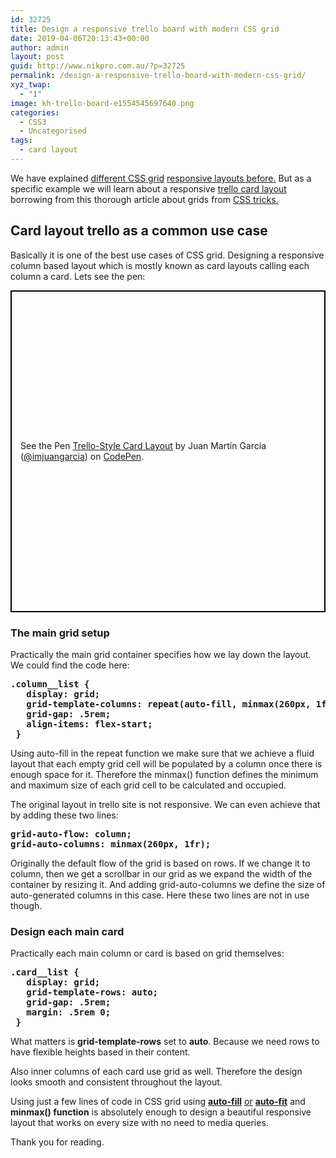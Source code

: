 ```yaml
---
id: 32725
title: Design a responsive trello board with modern CSS grid
date: 2019-04-06T20:13:43+00:00
author: admin
layout: post
guid: http://www.nikpro.com.au/?p=32725
permalink: /design-a-responsive-trello-board-with-modern-css-grid/
xyz_twap:
  - "1"
image: kh-trello-board-e1554545697640.png
categories:
  - CSS3
  - Uncategorised
tags:
  - card layout
---
```


We have explained [different CSS grid](http://www.nikpro.com.au/build-responsive-css-grid-layouts-using-minmax-with-auto-fill-and-auto-fit/) [responsive layouts before.](http://www.nikpro.com.au/the-minmax-function-in-css-grid-explained-with-examples/) But as a specific example we will learn about a responsive <a rel="noreferrer noopener" aria-label="trello board (opens in a new tab)" href="https://trello.com/b/1Jz6SorC/the-dev-board" target="_blank">trello card layout</a> borrowing from this thorough article about grids from <a rel="noreferrer noopener" aria-label="CSS tricks. (opens in a new tab)" href="https://css-tricks.com/look-ma-no-media-queries-responsive-layouts-using-css-grid/" target="_blank">CSS tricks.</a>

## Card layout trello as a common use case

Basically it is one of the best use cases of CSS grid. Designing a responsive column based layout which is mostly known as card layouts calling each column a card. Lets see the pen:

<p class="codepen" data-height="515" data-theme-id="0" data-default-tab="html,result" data-user="imjuangarcia" data-slug-hash="MLyQPO" style="height: 515px; box-sizing: border-box; display: flex; align-items: center; justify-content: center; border: 2px solid black; margin: 1em 0; padding: 1em;" data-pen-title="Trello-Style Card Layout">
  <span>See the Pen <a href="https://codepen.io/imjuangarcia/pen/MLyQPO/"> Trello-Style Card Layout</a> by Juan Martín García (<a href="https://codepen.io/imjuangarcia">@imjuangarcia</a>) on <a href="https://codepen.io">CodePen</a>.</span>
</p>

### The main grid setup

Practically the main grid container specifies how we lay down the layout. We could find the code here:

<pre class="wp-block-preformatted"><strong>.column__list {<br />   display: grid;<br />   grid-template-columns: repeat(auto-fill, minmax(260px, 1fr));<br />   grid-gap: .5rem;<br />   align-items: flex-start;<br /> }</strong></pre>

Using auto-fill in the repeat function we make sure that we achieve a fluid layout that each empty grid cell will be populated by a column once there is enough space for it. Therefore the minmax() function defines the minimum and maximum size of each grid cell to be calculated and occupied.

The original layout in trello site is not responsive. We can even achieve that by adding these two lines:

<pre class="wp-block-preformatted"><strong>grid-auto-flow: column;<br />grid-auto-columns: minmax(260px, 1fr);</strong></pre>

Originally the default flow of the grid is based on rows. If we change it to column, then we get a scrollbar in our grid as we expand the width of the container by resizing it. And adding grid-auto-columns we define the size of auto-generated columns in this case. Here these two lines are not in use though.

### Design each main card

Practically each main column or card is based on grid themselves:

<pre class="wp-block-preformatted"><strong>.card__list {<br />   display: grid;<br />   grid-template-rows: auto;<br />   grid-gap: .5rem;<br />   margin: .5rem 0;<br /> }</strong></pre>

What matters is **grid-template-rows** set to **auto**. Because we need rows to have flexible heights based in their content.

Also inner columns of each card use grid as well. Therefore the design looks smooth and consistent throughout the layout.

Using just a few lines of code in CSS grid using **[auto-fill](http://www.nikpro.com.au/build-responsive-css-grid-layouts-using-minmax-with-auto-fill-and-auto-fit/)** [or](http://www.nikpro.com.au/build-responsive-css-grid-layouts-using-minmax-with-auto-fill-and-auto-fit/) **[auto-fit](http://www.nikpro.com.au/build-responsive-css-grid-layouts-using-minmax-with-auto-fill-and-auto-fit/)** [](http://www.nikpro.com.au/build-responsive-css-grid-layouts-using-minmax-with-auto-fill-and-auto-fit/)and **minmax() function** is absolutely enough to design a beautiful responsive layout that works on every size with no need to media queries.

Thank you for reading.
